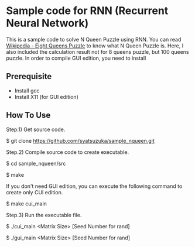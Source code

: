 # Sample code for RNN (Recurrent Neural Network)
This is a sample code to solve N Queen Puzzle using RNN. You can read [Wikipedia - Eight Queens Puzzle](https://en.wikipedia.org/wiki/Eight_queens_puzzle) to know what N Queen Puzzle is. Here, I also included the calculation result not for 8 queens puzzle, but 100 queens puzzle.
In order to compile GUI edition, you need to install

## Prerequisite

* Install gcc
* Install X11 (for GUI edition)

## How To Use

Step.1) Get source code.

 $ git clone https://github.com/syatsuzuka/sample_nqueen.git

Step.2) Compile source code to create executable.

 $ cd sample_nqueen/src

 $ make

If you don't need GUI edition, you can execute the following command to create only CUI edition.

 $ make cui_main

Step.3) Run the executable file.

 $ ./cui_main \<Matrix Size\> [Seed Number for rand]

 $ ./gui_main \<Matrix Size\> [Seed Number for rand] 

